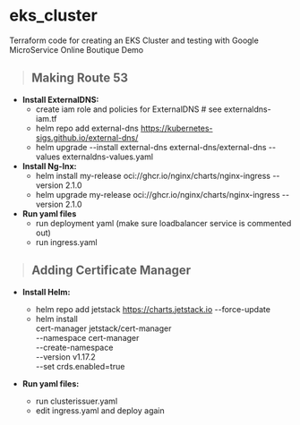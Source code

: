 # eks_cluster

Terraform code for creating an EKS Cluster and testing with Google MicroService Online Boutique Demo

> ## Making Route 53

- **Install ExternalDNS:**
  - create iam role and policies for ExternalDNS # see externaldns-iam.tf
  - helm repo add external-dns https://kubernetes-sigs.github.io/external-dns/
  - helm upgrade --install external-dns external-dns/external-dns --values externaldns-values.yaml
- **Install Ng-Inx:**
  - helm install my-release oci://ghcr.io/nginx/charts/nginx-ingress --version 2.1.0
  - helm upgrade my-release oci://ghcr.io/nginx/charts/nginx-ingress --version 2.1.0
- **Run yaml files**
  - run deployment yaml (make sure loadbalancer service is commented out)
  - run ingress.yaml

> ## Adding Certificate Manager

- **Install Helm:**

  - helm repo add jetstack https://charts.jetstack.io --force-update
  - helm install \
    cert-manager jetstack/cert-manager \
    --namespace cert-manager \
    --create-namespace \
    --version v1.17.2 \
    --set crds.enabled=true

- **Run yaml files:**
  - run clusterissuer.yaml
  - edit ingress.yaml and deploy again
